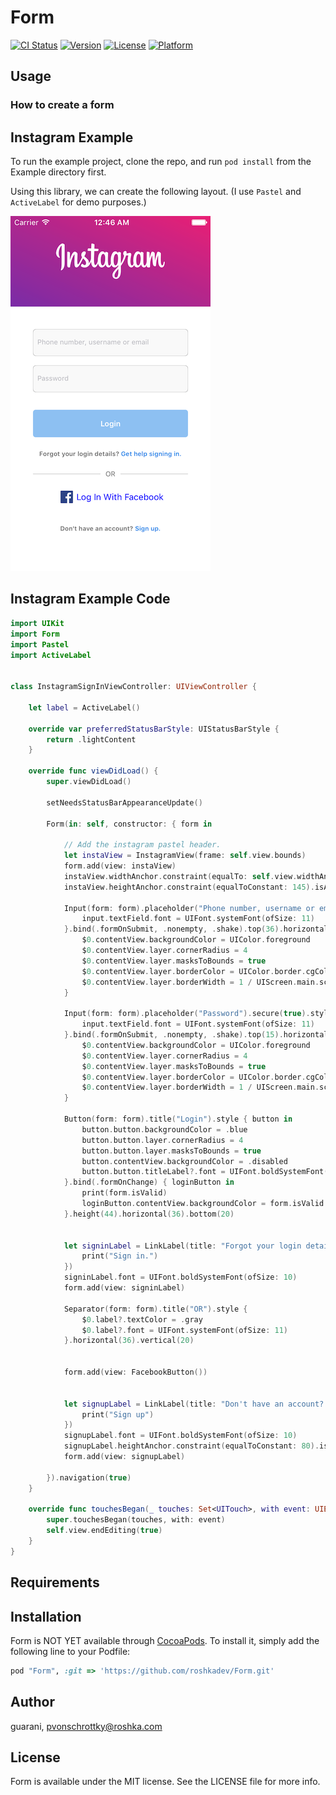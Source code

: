 # Form

[![CI Status](http://img.shields.io/travis/guarani/Form.svg?style=flat)](https://travis-ci.org/guarani/Form)
[![Version](https://img.shields.io/cocoapods/v/Form.svg?style=flat)](http://cocoapods.org/pods/Form)
[![License](https://img.shields.io/cocoapods/l/Form.svg?style=flat)](http://cocoapods.org/pods/Form)
[![Platform](https://img.shields.io/cocoapods/p/Form.svg?style=flat)](http://cocoapods.org/pods/Form)


## Usage

### How to create a form



## Instagram Example

To run the example project, clone the repo, and run `pod install` from the Example directory first.

Using this library, we can create the following layout. (I use `Pastel` and `ActiveLabel` for demo purposes.)

![alt tag](insta.png)


## Instagram Example Code

```swift
import UIKit
import Form
import Pastel
import ActiveLabel


class InstagramSignInViewController: UIViewController {

    let label = ActiveLabel()
    
    override var preferredStatusBarStyle: UIStatusBarStyle {
        return .lightContent
    }
    
    override func viewDidLoad() {
        super.viewDidLoad()

        setNeedsStatusBarAppearanceUpdate()

        Form(in: self, constructor: { form in
            
            // Add the instagram pastel header.
            let instaView = InstagramView(frame: self.view.bounds)
            form.add(view: instaView)
            instaView.widthAnchor.constraint(equalTo: self.view.widthAnchor).isActive = true
            instaView.heightAnchor.constraint(equalToConstant: 145).isActive = true
            
            Input(form: form).placeholder("Phone number, username or email").style { input in
                input.textField.font = UIFont.systemFont(ofSize: 11)
            }.bind(.formOnSubmit, .nonempty, .shake).top(36).horizontal(36).height(43).bottom(0).style {
                $0.contentView.backgroundColor = UIColor.foreground
                $0.contentView.layer.cornerRadius = 4
                $0.contentView.layer.masksToBounds = true
                $0.contentView.layer.borderColor = UIColor.border.cgColor
                $0.contentView.layer.borderWidth = 1 / UIScreen.main.scale
            }

            Input(form: form).placeholder("Password").secure(true).style { input in
                input.textField.font = UIFont.systemFont(ofSize: 11)
            }.bind(.formOnSubmit, .nonempty, .shake).top(15).horizontal(36).height(43).bottom(20).style {
                $0.contentView.backgroundColor = UIColor.foreground
                $0.contentView.layer.cornerRadius = 4
                $0.contentView.layer.masksToBounds = true
                $0.contentView.layer.borderColor = UIColor.border.cgColor
                $0.contentView.layer.borderWidth = 1 / UIScreen.main.scale
            }
            
            Button(form: form).title("Login").style { button in
                button.button.backgroundColor = .blue
                button.button.layer.cornerRadius = 4
                button.button.layer.masksToBounds = true
                button.contentView.backgroundColor = .disabled
                button.button.titleLabel?.font = UIFont.boldSystemFont(ofSize: 12)
            }.bind(.formOnChange) { loginButton in
                print(form.isValid)
                loginButton.contentView.backgroundColor = form.isValid ? .enabled : .disabled
            }.height(44).horizontal(36).bottom(20)
            
            
            let signinLabel = LinkLabel(title: "Forgot your login details? Get help signing in.", pattern: "\\Q Get help signing in.\\E", handler: {
                print("Sign in.")
            })
            signinLabel.font = UIFont.boldSystemFont(ofSize: 10)
            form.add(view: signinLabel)
            
            Separator(form: form).title("OR").style {
                $0.label?.textColor = .gray
                $0.label?.font = UIFont.systemFont(ofSize: 11)
            }.horizontal(36).vertical(20)
            

            form.add(view: FacebookButton())

            
            let signupLabel = LinkLabel(title: "Don't have an account? Sign up.", pattern: "\\Q Sign up.\\E", handler: {
                print("Sign up")
            })
            signupLabel.font = UIFont.boldSystemFont(ofSize: 10)
            signupLabel.heightAnchor.constraint(equalToConstant: 80).isActive = true
            form.add(view: signupLabel)

        }).navigation(true)
    }
    
    override func touchesBegan(_ touches: Set<UITouch>, with event: UIEvent?) {
        super.touchesBegan(touches, with: event)
        self.view.endEditing(true)
    }
}


```

## Requirements

## Installation

Form is NOT YET available through [CocoaPods](http://cocoapods.org). To install
it, simply add the following line to your Podfile:

```ruby
pod "Form", :git => 'https://github.com/roshkadev/Form.git'
```

## Author

guarani, pvonschrottky@roshka.com

## License

Form is available under the MIT license. See the LICENSE file for more info.
